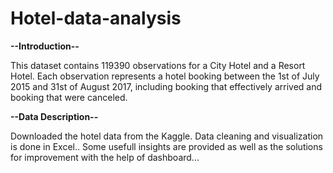# Hotel-data-analysis

**--Introduction--**

This dataset contains 119390 observations for a City Hotel and a Resort Hotel. Each observation represents a hotel booking between the 1st of July 2015 and 31st of August 2017, including booking that effectively arrived and booking that were canceled.

**--Data Description--**

Downloaded the hotel data from the Kaggle. Data cleaning and visualization is done in Excel..
Some usefull insights are provided as well as the solutions for improvement with the help of dashboard...
